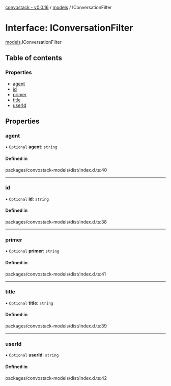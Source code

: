 [convostack - v0.0.16](../README.md) / [models](../modules/models.md) / IConversationFilter

# Interface: IConversationFilter

[models](../modules/models.md).IConversationFilter

## Table of contents

### Properties

- [agent](models.IConversationFilter.md#agent)
- [id](models.IConversationFilter.md#id)
- [primer](models.IConversationFilter.md#primer)
- [title](models.IConversationFilter.md#title)
- [userId](models.IConversationFilter.md#userid)

## Properties

### agent

• `Optional` **agent**: `string`

#### Defined in

packages/convostack-models/dist/index.d.ts:40

___

### id

• `Optional` **id**: `string`

#### Defined in

packages/convostack-models/dist/index.d.ts:38

___

### primer

• `Optional` **primer**: `string`

#### Defined in

packages/convostack-models/dist/index.d.ts:41

___

### title

• `Optional` **title**: `string`

#### Defined in

packages/convostack-models/dist/index.d.ts:39

___

### userId

• `Optional` **userId**: `string`

#### Defined in

packages/convostack-models/dist/index.d.ts:42
